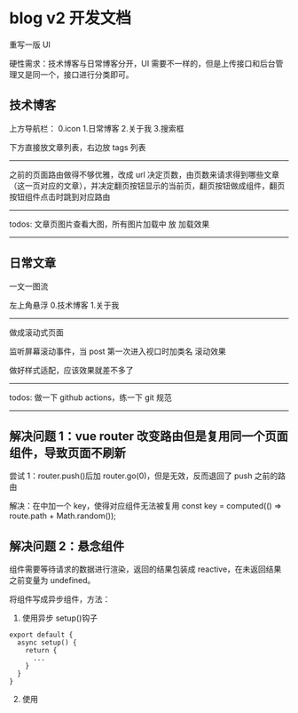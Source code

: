 # blog v2 开发文档

重写一版 UI

硬性需求：技术博客与日常博客分开，UI 需要不一样的，但是上传接口和后台管理又是同一个，接口进行分类即可。

## 技术博客

上方导航栏： 0.icon 1.日常博客 2.关于我 3.搜索框

下方直接放文章列表，右边放 tags 列表

---

之前的页面路由做得不够优雅，改成 url 决定页数，由页数来请求得到哪些文章（这一页对应的文章），并决定翻页按钮显示的当前页，翻页按钮做成组件，翻页按钮组件点击时跳到对应路由

---

todos: 文章页图片查看大图，所有图片加载中 放 加载效果

---

## 日常文章

一文一图流

左上角悬浮 0.技术博客 1.关于我

---

做成滚动式页面

监听屏幕滚动事件，当 post 第一次进入视口时加类名 滚动效果

做好样式适配，应该效果就差不多了

---

todos: 做一下 github actions，练一下 git 规范

---

## 解决问题 1：vue router 改变路由但是复用同一个页面组件，导致页面不刷新

尝试 1：router.push()后加 router.go(0)，但是无效，反而退回了 push 之前的路由

解决：在<RouterView/>中加一个 key，使得对应组件无法被复用
<RouterView :key="key" />
const key = computed(() => route.path + Math.random());

## 解决问题 2：悬念组件<Suspense>

组件需要等待请求的数据进行渲染，返回的结果包装成 reactive，在未返回结果之前变量为 undefined。

将组件写成异步组件，方法：

1. 使用异步 setup()钩子

```
export default {
  async setup() {
    return {
      ...
    }
  }
}
```

2. 使用<script setup>语法糖时，顶层作用域的 await 可直接将组件变为异步组件。

```
<script setup>
const res = await fetch(...)
</script>
```

使用悬念组件：在异步组件加载完之前会显示 #fallback 里的内容，加载完之后渲染异步组件

```
<Suspense>
  <AsyncComponent />

  <template #fallback>
    Loading...
  </template>
</Suspense>
```

## 解决问题 3：复用底部侧边按钮 bar

外部调用者传入参数进行样式调整

文章页使用：
利用 slot 插槽扩展特有的目录显示隐藏按钮

## 解决问题 4：tags 从一条 string 变为 string[]

## 解决问题 5：scss 实现主题颜色更换

一个比较简单的做法，使用@mixin 解决

```
两个主题有两个不同变量
$w-bg-color: rgb(255, 255, 255);
$b-bg-color: rgb(15, 15, 15);

@mixin可以通过传参设置一个无主题时的默认值
判断条件变量data-theme，设置不同颜色变量

@mixin bg-color($color) {
  background-color: $color;
  [data-theme="white"] & {
    background-color: $w-bg-color;
  }
  [data-theme="black"] & {
    background-color: $b-bg-color;
  }
}

实际使用 scss 文件中：
  @include bg-color($w-bg-color);

修改主题 js 代码：
const onClickChangeTheme = () => {
  // theme 作为主题的标识 ref 变量
  theme.value = theme.value === "white" ? "black" : "white";
  // 通过setAttribute设置data-theme主题进行切换
  document.documentElement.setAttribute("data-theme", theme.value);
};

可以配合localStorage实现本地保存主题
```

## 解决 highlight.js 控制台警告未转义的 html

直接禁止警告，main.ts 配置里加一项 ignoreUnescapedHTML: true

hljs.configure({ languages: ["javascript"], ignoreUnescapedHTML: true });

## feat:搜索栏扩展搜索功能

支持搜索文章标题和 tags，支持正则表达式搜索

## feat:diary 页 header 无限翻页效果

一个宽度 100vw 的框，内部放多页内容，不要使用 css 默认的 overflow: scroll，自己定义 mouse 事件和 touch 事件来控制内部多页内容的跟随事件滚动

实现无限翻动的效果：类似于轮播图，在序列的两端加两页另一端的页面，在翻动到边缘页之后再静默跳转到另一端内容相同的页面，这样子可以是实现无限滚动。

需要注意如果用户翻动过快，在翻到尽头还没来得及静默跳转页面时，用户再次翻动，依然可能回超出，需要在 mousedown 事件就进行判断是否在序列末尾，如果是的话此时及时跳转，移动端的话就是 touchstart 事件。

## css transition 分别控制多个属性不同的过度

transiton 一项，多个不同属性之间分别写完整，再用 , 分隔

transition: transform 0.8s ease, color 0.2s ease, border 0.2s ease;
